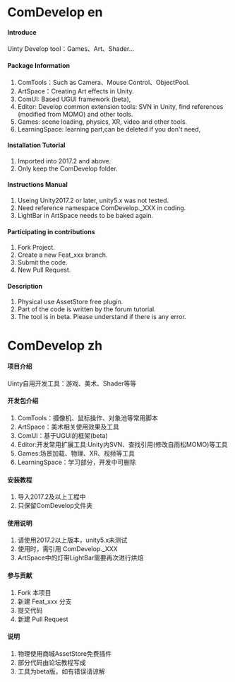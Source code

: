 # ComDevelop en

#### Introduce
Uinty Develop tool：Games、Art、Shader...

#### Package Information
1. ComTools：Such as Camera、Mouse Control、ObjectPool.
2. ArtSpace：Creating Art effects in Unity.
3. ComUI:  Based UGUI framework (beta),
4. Editor: Develop common extension tools: SVN in Unity, find references (modified from MOMO) and other tools.
5. Games: scene loading, physics, XR, video and other tools.
6. LearningSpace: learning part,can be deleted if you don't need,
#### Installation Tutorial

1. Imported into 2017.2 and above.
2. Only keep the ComDevelop folder.

#### Instructions Manual

1. Useing Unity2017.2 or later, unity5.x was not tested.
2. Need reference namespace ComDevelop._XXX in coding.
3. LightBar in ArtSpace needs to be baked again.

#### Participating in contributions

1. Fork Project.
2. Create a new Feat_xxx branch.
3. Submit the code.
4. New Pull Request.


#### Description
1. Physical use AssetStore free plugin.
2. Part of the code is written by the forum tutorial.
3. The tool is in beta. Please understand if there is any error.

# 

# ComDevelop zh

#### 项目介绍
Uinty自用开发工具：游戏、美术、Shader等等

#### 开发包介绍
1. ComTools：摄像机、鼠标操作、对象池等常用脚本
2. ArtSpace：美术相关使用效果及工具
3. ComUI：基于UGUI的框架(beta)
4. Editor:开发常用扩展工具:Unity内SVN、查找引用(修改自雨松MOMO)等工具
5. Games:场景加载、物理、XR、视频等工具
6. LearningSpace：学习部分，开发中可删除
#### 安装教程

1. 导入2017.2及以上工程中
2. 只保留ComDevelop文件夹

#### 使用说明

1. 请使用2017.2以上版本，unity5.x未测试
2. 使用时，需引用 ComDevelop._XXX
3. ArtSpace中的灯带LightBar需要再次进行烘焙

#### 参与贡献

1. Fork 本项目
2. 新建 Feat_xxx 分支
3. 提交代码
4. 新建 Pull Request


#### 说明
1. 物理使用商城AssetStore免费插件
2. 部分代码由论坛教程写成
3. 工具为beta版，如有错误请谅解
